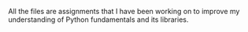 All the files are assignments that I have been working on to improve my understanding of Python fundamentals and its libraries.
